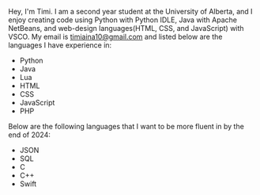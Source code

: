 Hey, I'm Timi. I am a second year student at the University of Alberta, and I enjoy creating code using Python with Python IDLE, Java with Apache NetBeans, and web-design languages(HTML, CSS, and JavaScript) with VSCO. My email is timiaina10@gmail.com and listed below are the languages I have experience in: 
  - Python
  - Java
  - Lua
  - HTML
  - CSS
  - JavaScript
  - PHP
 
Below are the following languages that I want to be more fluent in by the end of 2024:
  - JSON
  - SQL
  - C
  - C++
  - Swift
